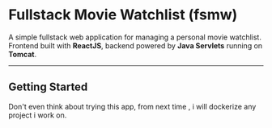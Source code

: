 # Fullstack Movie Watchlist (fsmw)

A simple fullstack web application for managing a personal movie watchlist.  
Frontend built with **ReactJS**, backend powered by **Java Servlets** running on **Tomcat**.

---

## Getting Started

Don't even think about trying this app, from next time , i will dockerize any project 
i work on.